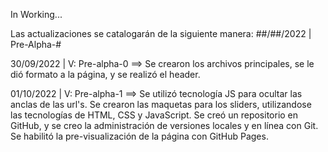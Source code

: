 In Working...

Las actualizaciones se catalogarán de la siguiente manera:
##/##/2022 | Pre-Alpha-#

30/09/2022 | V: Pre-alpha-0 ==> Se crearon los archivos principales, se le dió formato a la página, y se realizó el header.

01/10/2022 | V: Pre-alpha-1 ==> Se utilizó tecnología JS para ocultar las anclas de las url's. Se crearon las maquetas para los sliders, utilizandose las tecnologías de HTML, CSS y JavaScript. Se creó un repositorio en GitHub, y se creo la administración de versiones locales y en línea con Git. Se habilitó la pre-visualización de la página con GitHub Pages.
